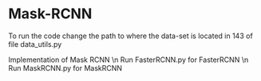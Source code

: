 # Mask-RCNN
To run the code change the path to where the data-set is located in 143 of file data_utils.py

Implementation of Mask RCNN \n
Run FasterRCNN.py for FasterRCNN \n
Run MaskRCNN.py for MaskRCNN
